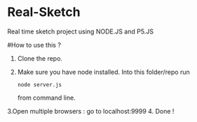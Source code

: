 # Real-Sketch
Real time sketch project using NODE.JS and P5.JS

#How to use this ?

1. Clone the repo.
2. Make sure you have node installed. Into this folder/repo run

    `node server.js`

    from command line.

3.Open multiple browsers : go to localhost:9999
4. Done !
